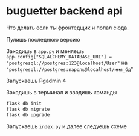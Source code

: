 # buguetter backend api
Что делать если ты фронтедщик и попал сюда.  

Пулишь последнюю версию

Заходишь в `app.py` и меняешь  
`app.config["SQLALCHEMY_DATABASE_URI"] = "postgresql://postgres:123@localhost/User"` на  
`"postgresql://postgres:пароль@localhost/имя_бд`"  

Запускаешь Pgadmin 4 

Заходишь в терминал и вводишь команды 
```bash
flask db init
flask db migrate
flask db upgrade
```
Запускаешь `index.py` и далее следуешь схеме
